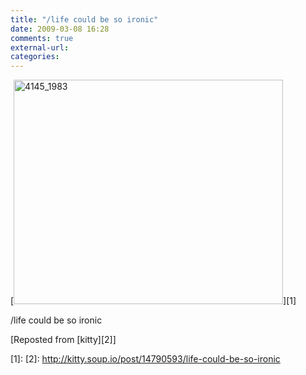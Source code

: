 ```yaml
---
title: "/life could be so ironic"
date: 2009-03-08 16:28
comments: true
external-url:
categories:
---
```

[<img src="http://1.asset.soup.io/asset/0258/4145_1983.jpeg" width="431" height="359" alt="4145_1983" />][1]

/life could be so ironic

[Reposted from [kitty][2]]

  [1]: 
  [2]: http://kitty.soup.io/post/14790593/life-could-be-so-ironic
